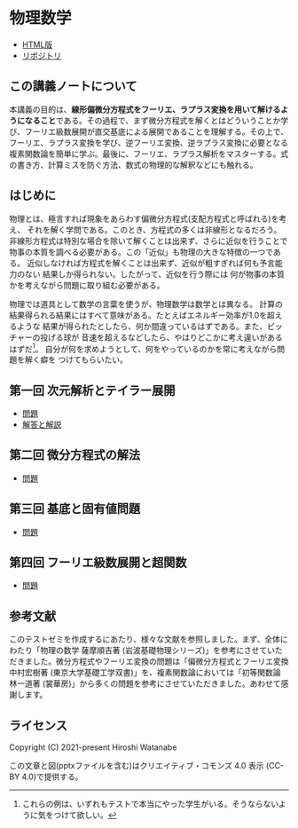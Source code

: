 # 物理数学

* [HTML版](https://kaityo256.github.io/physmath/)
* [リポジトリ](https://github.com/kaityo256/physmath)

## この講義ノートについて

本講義の目的は、**線形偏微分方程式をフーリエ、ラプラス変換を用いて解けるようになること**である。その過程で、まず微分方程式を解くとはどういうことか学び、フーリエ級数展開が直交基底による展開であることを理解する。その上で、フーリエ、ラプラス変換を学び、逆フーリエ変換、逆ラプラス変換に必要となる複素関数論を簡単に学ぶ。最後に、フーリエ、ラプラス解析をマスターする。式の書き方、計算ミスを防ぐ方法、数式の物理的な解釈などにも触れる。

## はじめに

物理とは、極言すれば現象をあらわす偏微分方程式(支配方程式と呼ばれる)を考え、
それを解く学問である。このとき、方程式の多くは非線形となるだろう。
非線形方程式は特別な場合を除いて解くことは出来ず、さらに近似を行うことで
物事の本質を調べる必要がある。この「近似」も物理の大きな特徴の一つである。
近似しなければ方程式を解くことは出来ず、近似が粗すぎれば何も予言能力のない
結果しか得られない。したがって、近似を行う際には
何が物事の本質かを考えながら問題に取り組む必要がある。

物理では道具として数学の言葉を使うが、物理数学は数学とは異なる。
計算の結果得られる結果にはすべて意味がある。たとえばエネルギー効率が1.0を超えるような
結果が得られたとしたら、何か間違っているはずである。また、ピッチャーの投げる球が
音速を超えるなどしたら、やはりどこかに考え違いがあるはずだ[^1]。
自分が何を求めようとして、何をやっているのかを常に考えながら問題を解く癖を
つけてもらいたい。

[^1]: これらの例は、いずれもテストで本当にやった学生がいる。そうならないように気をつけて欲しい。


## 第一回 次元解析とテイラー展開

* [問題](01/README.md)
* [解答と解説](01/answer.md)

## 第二回 微分方程式の解法

* [問題](02/README.md)

## 第三回 基底と固有値問題

* [問題](03/README.md)

## 第四回 フーリエ級数展開と超関数

* [問題](04/README.md)

## 参考文献

このテストゼミを作成するにあたり、様々な文献を参照しました。まず、全体にわたり「物理の数学 薩摩順吉著 (岩波基礎物理シリーズ)」を参考にさせていただきました。微分方程式やフーリエ変換の問題は「偏微分方程式とフーリエ変換 中村宏樹著 (東京大学基礎工学双書)」を、複素関数論においては「初等関数論 林一道著 (裳華房)」から多くの問題を参考にさせていただきました。あわせて感謝します。

## ライセンス

Copyright (C) 2021-present Hiroshi Watanabe

この文章と図(pptxファイルを含む)はクリエイティブ・コモンズ 4.0 表示 (CC-BY 4.0)で提供する。
